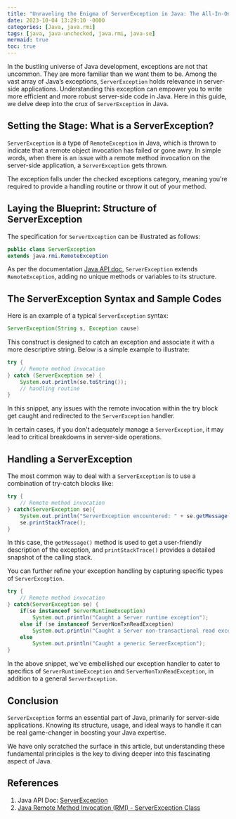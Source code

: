 ```yaml
---
title: "Unraveling the Enigma of ServerException in Java: The All-In-One Guide"
date: 2023-10-04 13:29:10 -0000
categories: [Java, java.rmi]
tags: [java, java-unchecked, java.rmi, java-se]
mermaid: true
toc: true
---
```



In the bustling universe of Java development, exceptions are not that uncommon. They are more familiar than we want them to be. Among the vast array of Java’s exceptions, `ServerException` holds relevance in server-side applications. Understanding this exception can empower you to write more efficient and more robust server-side code in Java. Here in this guide, we delve deep into the crux of `ServerException` in Java.

## Setting the Stage: What is a ServerException?

`ServerException` is a type of `RemoteException` in Java, which is thrown to indicate that a remote object invocation has failed or gone awry. In simple words, when there is an issue with a remote method invocation on the server-side application, a `ServerException` gets thrown.

The exception falls under the checked exceptions category, meaning you’re required to provide a handling routine or throw it out of your method.

## Laying the Blueprint: Structure of ServerException

The specification for `ServerException` can be illustrated as follows:

```java
public class ServerException 
extends java.rmi.RemoteException
```

As per the documentation [Java API doc](https://docs.oracle.com/javase/7/docs/api/java/rmi/ServerException.html), `ServerException` extends `RemoteException`, adding no unique methods or variables to its structure.

## The ServerException Syntax and Sample Codes

Here is an example of a typical `ServerException` syntax:

```java
ServerException(String s, Exception cause)
```

This construct is designed to catch an exception and associate it with a more descriptive string. Below is a simple example to illustrate:

```java
try {
    // Remote method invocation
} catch (ServerException se) {
    System.out.println(se.toString());
    // handling routine
} 
```

In this snippet, any issues with the remote invocation within the try block get caught and redirected to the `ServerException` handler.

In certain cases, if you don't adequately manage a `ServerException`, it may lead to critical breakdowns in server-side operations.

## Handling a ServerException

The most common way to deal with a `ServerException` is to use a combination of try-catch blocks like:

```java
try {
    // Remote method invocation
} catch(ServerException se){
    System.out.println("ServerException encountered: " + se.getMessage());
    se.printStackTrace();
}
```

In this case, the `getMessage()` method is used to get a user-friendly description of the exception, and `printStackTrace()` provides a detailed snapshot of the calling stack.

You can further refine your exception handling by capturing specific types of `ServerException`. 

```java
try {
    // Remote method invocation
} catch(ServerException se) {
    if(se instanceof ServerRuntimeException)
        System.out.println("Caught a Server runtime exception");
    else if (se instanceof ServerNonTxnReadException)
        System.out.println("Caught a Server non-transactional read exception");
    else 
        System.out.println("Caught a generic ServerException");
}
```

In the above snippet, we've embellished our exception handler to cater to specifics of `ServerRuntimeException` and `ServerNonTxnReadException`, in addition to a general `ServerException`.

## Conclusion

`ServerException` forms an essential part of Java, primarily for server-side applications. Knowing its structure, usage, and ideal ways to handle it can be real game-changer in boosting your Java expertise. 

We have only scratched the surface in this article, but understanding these fundamental principles is the key to diving deeper into this fascinating aspect of Java. 

## References

1. Java API Doc: [ServerException](https://docs.oracle.com/javase/7/docs/api/java/rmi/ServerException.html)
2. [Java Remote Method Invocation (RMI) - ServerException Class](https://www.tutorialssprint.com/java/java-rmi-serverexception-class/)
